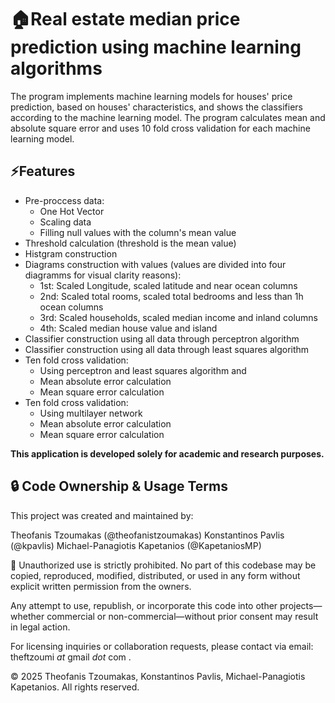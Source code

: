 # 🏠Real estate median price prediction using machine learning algorithms
The program implements machine learning models for houses' price prediction, based on houses' characteristics, and shows the classifiers according to the machine learning model. The program calculates mean and absolute square error and uses  10 fold cross validation for each machine learning model.

## ⚡Features
 - Pre-proccess data:
    - One Hot Vector
    - Scaling data
    - Filling null values with the column's mean value
 - Threshold calculation (threshold is the mean value)
 - Histgram construction
 - Diagrams construction with values (values are divided into four diagramms for visual clarity reasons):
    - 1st: Scaled Longitude, scaled latitude and near ocean columns
    - 2nd: Scaled total rooms, scaled total bedrooms and less than 1h ocean columns
    - 3rd: Scaled households, scaled median income and inland columns
    - 4th: Scaled median house value and island
 - Classifier construction using all data through perceptron algorithm
 - Classifier construction using all data through least squares algorithm
 - Ten fold cross validation:
    - Using perceptron and least squares algorithm and
    - Mean absolute error calculation
    - Mean square error calculation
 - Ten fold cross validation:
    - Using multilayer network
    - Mean absolute error calculation
    - Mean square error calculation

**This application is developed solely for academic and research purposes.**
## 🔒 Code Ownership & Usage Terms
This project was created and maintained by:

Theofanis Tzoumakas (@theofanistzoumakas)
Konstantinos Pavlis (@kpavlis)
Michael-Panagiotis Kapetanios (@KapetaniosMP)

🚫 Unauthorized use is strictly prohibited.
No part of this codebase may be copied, reproduced, modified, distributed, or used in any form without explicit written permission from the owners.

Any attempt to use, republish, or incorporate this code into other projects—whether commercial or non-commercial—without prior consent may result in legal action.

For licensing inquiries or collaboration requests, please contact via email: theftzoumi _at_ gmail _dot_ com .

© 2025 Theofanis Tzoumakas, Konstantinos Pavlis, Michael-Panagiotis Kapetanios. All rights reserved.
